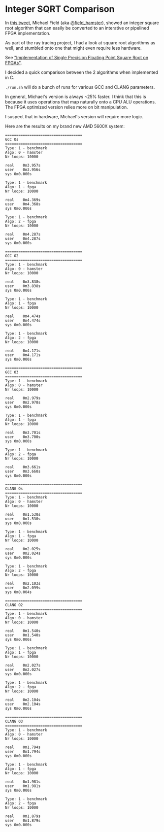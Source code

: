 
# Integer SQRT Comparison

In [this tweet](https://twitter.com/field_hamster/status/1326800952586874883), Michael Field
(aka [@field_hamster](https://twitter.com/field_hamster)), showed an integer square root
algorithm that can easily be converted to an interative or pipelined FPGA implementation.

As part of the ray tracing project, I had a look at square root algorithms as well, and
stumbled onto one that might even require less hardware.

See ["Implementation of Single Precision Floating Point Square Root on FPGAs"](https://yamin.cis.k.hosei.ac.jp/papers/FCCM97.pdf).

I decided a quick comparison between the 2 algorithms when implemented in C.

`./run.sh` will do a bunch of runs for various GCC and CLANG parameters.

In general, Michael's version is always ~25% faster. I think that this is because it uses
operations that map naturally onto a CPU ALU operations. The FPGA optimized version
relies more on bit manipulation.

I suspect that in hardware, Michael's version will require more logic.

Here are the results on my brand new AMD 5600X system:

```
===================================
GCC Os
===================================
Type: 1 - benchmark
Algo: 0 - hamster
Nr loops: 10000

real	0m3.957s
user	0m3.956s
sys	0m0.000s

Type: 1 - benchmark
Algo: 1 - fpga
Nr loops: 10000

real	0m4.369s
user	0m4.368s
sys	0m0.000s

Type: 1 - benchmark
Algo: 2 - fpga
Nr loops: 10000

real	0m4.287s
user	0m4.287s
sys	0m0.000s

===================================
GCC O2
===================================
Type: 1 - benchmark
Algo: 0 - hamster
Nr loops: 10000

real	0m3.838s
user	0m3.838s
sys	0m0.000s

Type: 1 - benchmark
Algo: 1 - fpga
Nr loops: 10000

real	0m4.474s
user	0m4.474s
sys	0m0.000s

Type: 1 - benchmark
Algo: 2 - fpga
Nr loops: 10000

real	0m4.171s
user	0m4.171s
sys	0m0.000s

===================================
GCC O3
===================================
Type: 1 - benchmark
Algo: 0 - hamster
Nr loops: 10000

real	0m2.979s
user	0m2.978s
sys	0m0.000s

Type: 1 - benchmark
Algo: 1 - fpga
Nr loops: 10000

real	0m3.701s
user	0m3.700s
sys	0m0.000s

Type: 1 - benchmark
Algo: 2 - fpga
Nr loops: 10000

real	0m3.661s
user	0m3.660s
sys	0m0.000s

===================================
CLANG Os
===================================
Type: 1 - benchmark
Algo: 0 - hamster
Nr loops: 10000

real	0m1.530s
user	0m1.530s
sys	0m0.000s

Type: 1 - benchmark
Algo: 1 - fpga
Nr loops: 10000

real	0m2.025s
user	0m2.024s
sys	0m0.000s

Type: 1 - benchmark
Algo: 2 - fpga
Nr loops: 10000

real	0m2.103s
user	0m2.099s
sys	0m0.004s

===================================
CLANG O2
===================================
Type: 1 - benchmark
Algo: 0 - hamster
Nr loops: 10000

real	0m1.540s
user	0m1.540s
sys	0m0.000s

Type: 1 - benchmark
Algo: 1 - fpga
Nr loops: 10000

real	0m2.027s
user	0m2.027s
sys	0m0.000s

Type: 1 - benchmark
Algo: 2 - fpga
Nr loops: 10000

real	0m2.104s
user	0m2.104s
sys	0m0.000s

===================================
CLANG O3
===================================
Type: 1 - benchmark
Algo: 0 - hamster
Nr loops: 10000

real	0m1.794s
user	0m1.794s
sys	0m0.000s

Type: 1 - benchmark
Algo: 1 - fpga
Nr loops: 10000

real	0m1.981s
user	0m1.981s
sys	0m0.000s

Type: 1 - benchmark
Algo: 2 - fpga
Nr loops: 10000

real	0m1.879s
user	0m1.879s
sys	0m0.000s
```
